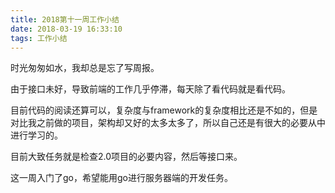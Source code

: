 ```yaml
---
title: 2018第十一周工作小结
date: 2018-03-19 16:33:10
tags: 工作小结
---
```


时光匆匆如水，我却总是忘了写周报。

由于接口未好，导致前端的工作几乎停滞，每天除了看代码就是看代码。

目前代码的阅读还算可以，复杂度与framework的复杂度相比还是不如的，但是对比我之前做的项目，架构却又好的太多太多了，所以自己还是有很大的必要从中进行学习的。

目前大致任务就是检查2.0项目的必要内容，然后等接口来。

这一周入门了go，希望能用go进行服务器端的开发任务。
